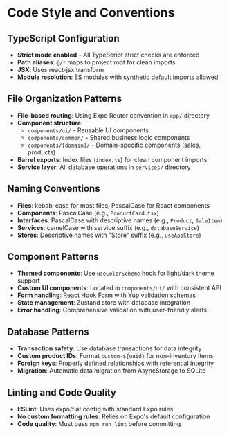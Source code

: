# Code Style and Conventions

## TypeScript Configuration
- **Strict mode enabled** - All TypeScript strict checks are enforced
- **Path aliases**: `@/*` maps to project root for clean imports
- **JSX**: Uses react-jsx transform
- **Module resolution**: ES modules with synthetic default imports allowed

## File Organization Patterns
- **File-based routing**: Using Expo Router convention in `app/` directory
- **Component structure**: 
  - `components/ui/` - Reusable UI components
  - `components/common/` - Shared business logic components
  - `components/[domain]/` - Domain-specific components (sales, products)
- **Barrel exports**: Index files (`index.ts`) for clean component imports
- **Service layer**: All database operations in `services/` directory

## Naming Conventions
- **Files**: kebab-case for most files, PascalCase for React components
- **Components**: PascalCase (e.g., `ProductCard.tsx`)
- **Interfaces**: PascalCase with descriptive names (e.g., `Product`, `SaleItem`)
- **Services**: camelCase with service suffix (e.g., `databaseService`)
- **Stores**: Descriptive names with "Store" suffix (e.g., `useAppStore`)

## Component Patterns
- **Themed components**: Use `useColorScheme` hook for light/dark theme support
- **Custom UI components**: Located in `components/ui/` with consistent API
- **Form handling**: React Hook Form with Yup validation schemas
- **State management**: Zustand store with database integration
- **Error handling**: Comprehensive validation with user-friendly alerts

## Database Patterns
- **Transaction safety**: Use database transactions for data integrity
- **Custom product IDs**: Format `custom-${uuid}` for non-inventory items
- **Foreign keys**: Properly defined relationships with referential integrity
- **Migration**: Automatic data migration from AsyncStorage to SQLite

## Linting and Code Quality
- **ESLint**: Uses expo/flat config with standard Expo rules
- **No custom formatting rules**: Relies on Expo's default configuration
- **Code quality**: Must pass `npm run lint` before committing
